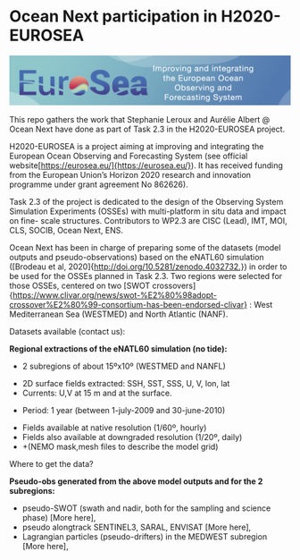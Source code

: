 # Ocean Next participation in H2020-EUROSEA
![H2020-EURSEA](./figs/logoEUROSEA.png)<br>

This repo gathers the work that Stephanie Leroux and  Aurélie Albert @ Ocean Next  have done as part of Task 2.3 in the H2020-EUROSEA project.

H2020-EUROSEA is a project aiming at improving and integrating the European Ocean Observing and Forecasting System  (see official website[https://eurosea.eu/]{https://eurosea.eu/}). It has received funding from the European Union’s Horizon 2020  research and innovation programme under grant agreement No 862626).

Task 2.3 of the project is dedicated to the design of the Observing System Simulation Experiments (OSSEs) with multi-platform in situ data and impact on fine- scale structures. Contributors to WP2.3 are CISC (Lead), IMT, MOI, CLS, SOCIB, Ocean Next, ENS.

Ocean Next has been in charge of preparing some of the datasets (model outputs and pseudo-observations) based on the eNATL60 simulation ([Brodeau et al, 2020]{http://doi.org/10.5281/zenodo.4032732.}) in order to be used for the OSSEs planned in Task 2.3. Two regions were selected for those OSSEs,  centered on two [SWOT crossovers]{https://www.clivar.org/news/swot-%E2%80%98adopt-crossover%E2%80%99-consortium-has-been-endorsed-clivar} : West Mediterranean Sea (WESTMED) and North Atlantic (NANF).  



Datasets available (contact us):

**Regional extractions of  the eNATL60 simulation (no tide):**

* 2 subregions of about 15ºx10º  (WESTMED and NANFL) 

- 2D surface fields extracted:  SSH, SST, SSS, U, V, lon, lat
- Currents: U,V at 15 m and at the surface.

* Period: 1 year (between 1-july-2009 and 30-june-2010)

- Fields available at native resolution (1/60º, hourly) 
- Fields also available at downgraded resolution (1/20º, daily) 
- +(NEMO mask,mesh files to describe the model grid)

Where to get the data?



**Pseudo-obs  generated from the above model outputs and for the 2 subregions:**

- pseudo-SWOT (swath and nadir, both for the sampling and science phase) [More here],
- pseudo alongtrack SENTINEL3,  SARAL, ENVISAT [More here],
- Lagrangian particles (pseudo-drifters) in the MEDWEST subregion [More here],
